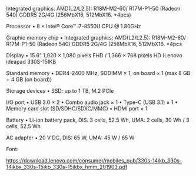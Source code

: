 Integrated graphics: AMD(L2/L2.5): R18M-M2-60/
R17M-P1-50 (Radeon 540)
GDDR5 2G/4G (256MbX16, 512MbX16. *4pcs)

Processor • 8 × Intel® Core™ i7-8550U CPU @ 1.80GHz

Graphic memory chip • Integrated graphics: AMD(L2/L2.5): R18M-M2-60/
R17M-P1-50 (Radeon 540)
GDDR5 2G/4G (256MbX16, 512MbX16. *4pcs

Display • 15.6" 1,920 × 1,080 pixels FHD / 1,366 × 768 pixels HD
(Lenovo ideapad 330S-15IKB

Standard memory • DDR4-2400 MHz, SODIMM × 1, on board × 1 (max 8 GB +
4 GB (on board))

Storage devices • SSD: up to 1 TB, M.2 PCIe

I/O port • USB 3.0 × 2
• Combo audio jack × 1
• Type-C (USB 3.1) × 1
• Memory card slot (SD/SDHC/SDXC/MMC)
• HDMI port × 1

Battery • Li-ion battery pack, DIS: 3 cells, 52.5 Wh, UMA: 2 cells,
30 Wh / 3 cells, 52.5 Wh

AC adapter • 20 V DC, DIS: 65 W, UMA: 45 W / 65 W

Font:

https://download.lenovo.com/consumer/mobiles_pub/330s-14ikb_330s-14ikbx_330s-15ikb_330s-15ikbx_hmm_201903.pdf
